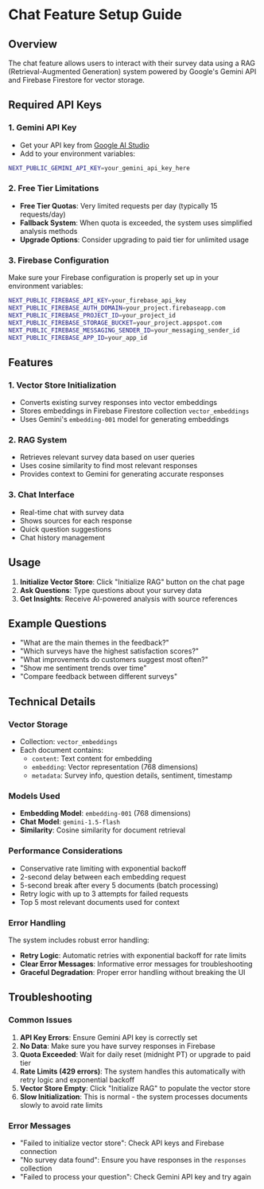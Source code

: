# Chat Feature Setup Guide

## Overview
The chat feature allows users to interact with their survey data using a RAG (Retrieval-Augmented Generation) system powered by Google's Gemini API and Firebase Firestore for vector storage.

## Required API Keys

### 1. Gemini API Key
- Get your API key from [Google AI Studio](https://aistudio.google.com/app/apikey)
- Add to your environment variables:
```bash
NEXT_PUBLIC_GEMINI_API_KEY=your_gemini_api_key_here
```

### 2. Free Tier Limitations
- **Free Tier Quotas**: Very limited requests per day (typically 15 requests/day)
- **Fallback System**: When quota is exceeded, the system uses simplified analysis methods
- **Upgrade Options**: Consider upgrading to paid tier for unlimited usage

### 3. Firebase Configuration
Make sure your Firebase configuration is properly set up in your environment variables:
```bash
NEXT_PUBLIC_FIREBASE_API_KEY=your_firebase_api_key
NEXT_PUBLIC_FIREBASE_AUTH_DOMAIN=your_project.firebaseapp.com
NEXT_PUBLIC_FIREBASE_PROJECT_ID=your_project_id
NEXT_PUBLIC_FIREBASE_STORAGE_BUCKET=your_project.appspot.com
NEXT_PUBLIC_FIREBASE_MESSAGING_SENDER_ID=your_messaging_sender_id
NEXT_PUBLIC_FIREBASE_APP_ID=your_app_id
```

## Features

### 1. Vector Store Initialization
- Converts existing survey responses into vector embeddings
- Stores embeddings in Firebase Firestore collection `vector_embeddings`
- Uses Gemini's `embedding-001` model for generating embeddings

### 2. RAG System
- Retrieves relevant survey data based on user queries
- Uses cosine similarity to find most relevant responses
- Provides context to Gemini for generating accurate responses

### 3. Chat Interface
- Real-time chat with survey data
- Shows sources for each response
- Quick question suggestions
- Chat history management

## Usage

1. **Initialize Vector Store**: Click "Initialize RAG" button on the chat page
2. **Ask Questions**: Type questions about your survey data
3. **Get Insights**: Receive AI-powered analysis with source references

## Example Questions

- "What are the main themes in the feedback?"
- "Which surveys have the highest satisfaction scores?"
- "What improvements do customers suggest most often?"
- "Show me sentiment trends over time"
- "Compare feedback between different surveys"

## Technical Details

### Vector Storage
- Collection: `vector_embeddings`
- Each document contains:
  - `content`: Text content for embedding
  - `embedding`: Vector representation (768 dimensions)
  - `metadata`: Survey info, question details, sentiment, timestamp

### Models Used
- **Embedding Model**: `embedding-001` (768 dimensions)
- **Chat Model**: `gemini-1.5-flash`
- **Similarity**: Cosine similarity for document retrieval

### Performance Considerations
- Conservative rate limiting with exponential backoff
- 2-second delay between each embedding request
- 5-second break after every 5 documents (batch processing)
- Retry logic with up to 3 attempts for failed requests
- Top 5 most relevant documents used for context

### Error Handling
The system includes robust error handling:
- **Retry Logic**: Automatic retries with exponential backoff for rate limits
- **Clear Error Messages**: Informative error messages for troubleshooting
- **Graceful Degradation**: Proper error handling without breaking the UI

## Troubleshooting

### Common Issues
1. **API Key Errors**: Ensure Gemini API key is correctly set
2. **No Data**: Make sure you have survey responses in Firebase
3. **Quota Exceeded**: Wait for daily reset (midnight PT) or upgrade to paid tier
4. **Rate Limits (429 errors)**: The system handles this automatically with retry logic and exponential backoff
5. **Vector Store Empty**: Click "Initialize RAG" to populate the vector store
6. **Slow Initialization**: This is normal - the system processes documents slowly to avoid rate limits

### Error Messages
- "Failed to initialize vector store": Check API keys and Firebase connection
- "No survey data found": Ensure you have responses in the `responses` collection
- "Failed to process your question": Check Gemini API key and try again
